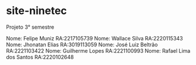 # site-ninetec
Projeto 3° semestre

Nome: Felipe Muniz RA:2217105739
Nome: Wallace Silva RA:2220115343
Nome: Jhonatan Elias RA:3019113059
Nome: José Luiz Beltrão RA:2221103422
Nome: Guilherme Lopes RA:2221100993
Nome: Rafael Lima dos Santos RA:2220102648

